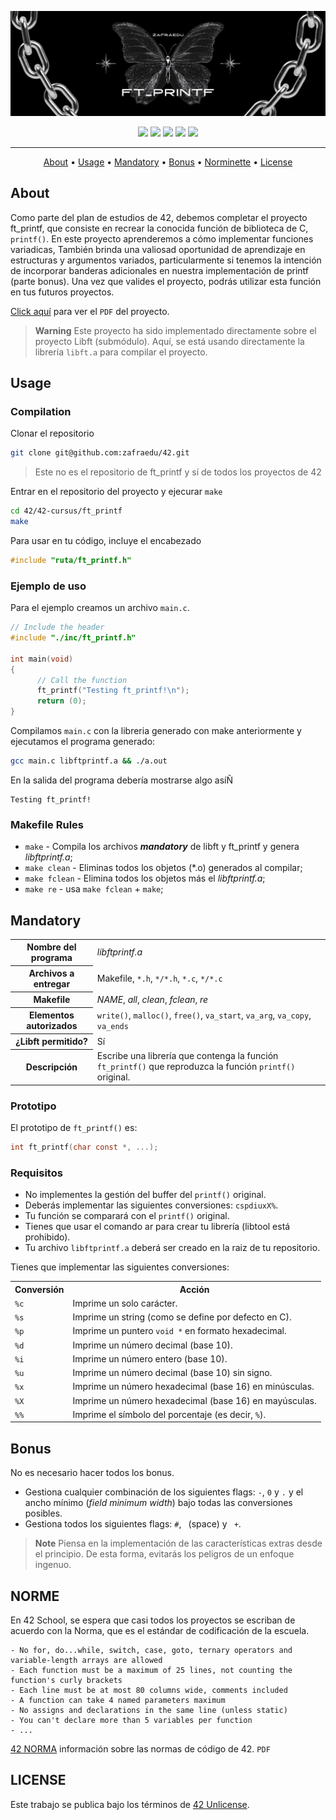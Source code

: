 ![header ft_printf](./assets/header_ft_printf.png)

<div align="center">
	<img src="https://img.shields.io/badge/status-finished-success?color=%2300599C&style=flat" />
	<img src="https://img.shields.io/badge/score-125%20%2F%20100-success?color=%2300599C&style=flat" />
	<img src="https://img.shields.io/badge/evaluated-05%20%2F%2006%20%2F%202023-success?color=%2300599C&style=flat" />
	<img src="https://img.shields.io/badge/C-00599C?style=flat&logo=c&logoColor=white" />
	<img src='https://img.shields.io/badge/Málaga-00599C?style=flat&logo=42&logoColor=white'/>
</div>

---

<p align="center">
	<a href="#about">About</a> •
	<a href="#usage">Usage</a> •
	<a href="#mandatory">Mandatory</a> •
	<a href="#bonus">Bonus</a> •
	<a href="#norme">Norminette</a> •
	<a href="#license">License</a>
</p>

## About
Como parte del plan de estudios de 42, debemos completar el proyecto ft_printf,
que consiste en recrear la conocida función de biblioteca de C, `printf()`.
En este proyecto aprenderemos a cómo implementar funciones variadicas,
También brinda una valiosad oportunidad de aprendizaje en estructuras y argumentos variados,
particularmente si tenemos la intención de incorporar banderas adicionales en nuestra implementación de printf (parte bonus).
Una vez que valides el proyecto, podrás utilizar esta función en tus futuros proyectos.

[Click aquí](./assets/es.subject.pdf) para ver el `PDF` del proyecto.

> **Warning**
> Este proyecto ha sido implementado directamente sobre el proyecto Libft (submódulo).
> Aquí, se está usando directamente la librería `libft.a` para compilar el proyecto.


## Usage
### Compilation
Clonar el repositorio
```bash
git clone git@github.com:zafraedu/42.git
```
> Este no es el repositorio de ft_printf y sí de todos los proyectos de 42

Entrar en el repositorio del proyecto y ejecurar `make`
```bash
cd 42/42-cursus/ft_printf
make
```

Para usar en tu código, incluye el encabezado
```c
#include "ruta/ft_printf.h"
```

### Ejemplo de uso
Para el ejemplo creamos un archivo `main.c`.
```c
// Include the header
#include "./inc/ft_printf.h"

int main(void)
{
      // Call the function
      ft_printf("Testing ft_printf!\n");
      return (0);
}
```

Compilamos `main.c` con la libreria generado con make anteriormente y ejecutamos el programa generado:
```bash
gcc main.c libftprintf.a && ./a.out
```

En la salida del programa debería mostrarse algo asíÑ
```
Testing ft_printf!
```

### Makefile Rules

- `make` - Compila los archivos ***mandatory*** de libft y ft_printf y genera *libftprintf.a*;
- `make clean` - Eliminas todos los objetos (*.o) generados al compilar;
- `make fclean` - Elimina todos los objetos más el *libftprintf.a*;
- `make re` - usa `make fclean` + `make`;


## Mandatory

<table>
  <tr>
    <th>Nombre del programa</th>
    <td><i>libftprintf.a</i></td>
  </tr>
  <tr>
    <th>Archivos a entregar</th>
    <td>Makefile, <code>*.h</code>, <code>*/*.h</code>, <code>*.c</code>, <code>*/*.c</code></td>
  </tr>
  <tr>
    <th>Makefile</th>
    <td><i>NAME</i>, <i>all</i>, <i>clean</i>, <i>fclean</i>, <i>re</i></td>
  </tr>
  <tr>
    <th>Elementos autorizados</th>
    <td><code>write()</code>, <code>malloc()</code>, <code>free()</code>, <code>va_start</code>, <code>va_arg</code>, <code>va_copy</code>, <code>va_ends</code></td>
  </tr>
  <tr>
    <th>¿Libft permitido?</th>
    <td>Sí</td>
  </tr>
  <tr>
    <th>Descripción</th>
    <td>Escribe una librería que contenga la función <code>ft_printf()</code> que reproduzca la función <code>printf()</code> original.</td>
  </tr>
</table>

### Prototipo

El prototipo de `ft_printf()` es:

```c
int ft_printf(char const *, ...);
```
### Requisitos

- No implementes la gestión del buffer del `printf()` original.
- Deberás implementar las siguientes conversiones: `cspdiuxX%`.
- Tu función se comparará con el `printf()` original.
- Tienes que usar el comando ar para crear tu librería (libtool está prohibido).
- Tu archivo `libftprintf.a` deberá ser creado en la raiz de tu repositorio.

Tienes que implementar las siguientes conversiones:

<table>
  <tr>
    <th>Conversión</th>
    <th>Acción</th>
  </tr>
  <tr>
    <td><code>%c</code></td>
    <td>Imprime un solo carácter.</td>
  </tr>
  <tr>
    <td><code>%s</code></td>
    <td>Imprime un string (como se define por defecto en C).</td>
  </tr>
  <tr>
    <td><code>%p</code></td>
    <td>Imprime un puntero <code>void *</code> en formato hexadecimal.</td>
  </tr>
  <tr>
    <td><code>%d</code></td>
    <td>Imprime un número decimal (base 10).</td>
  </tr>
  <tr>
    <td><code>%i</code></td>
    <td>Imprime un número entero (base 10).</td>
  </tr>
  <tr>
    <td><code>%u</code></td>
    <td>Imprime un número decimal (base 10) sin signo.</td>
  </tr>
  <tr>
    <td><code>%x</code></td>
    <td>Imprime un número hexadecimal (base 16) en minúsculas.</td>
  </tr>
  <tr>
    <td><code>%X</code></td>
    <td>Imprime un número hexadecimal (base 16) en mayúsculas.</td>
  </tr>
  <tr>
    <td><code>%%</code></td>
    <td>Imprime el símbolo del porcentaje (es decir, <code>%</code>).</td>
  </tr>
</table>


## Bonus

No es necesario hacer todos los bonus.

- Gestiona cualquier combinación de los siguientes flags: `-`, `0` y `.` y el ancho mínimo (*field minimum width*) bajo todas las conversiones posibles.
- Gestiona todos los siguientes flags: `#`, ` `(space) y ` +`.

> **Note**
> Piensa en la implementación de las características extras desde el principio.
> De esta forma, evitarás los peligros de un enfoque ingenuo.


## NORME
En 42 School, se espera que casi todos los proyectos se escriban de acuerdo con la Norma, que es el estándar de codificación de la escuela.
```
- No for, do...while, switch, case, goto, ternary operators and variable-length arrays are allowed
- Each function must be a maximum of 25 lines, not counting the function's curly brackets
- Each line must be at most 80 columns wide, comments included
- A function can take 4 named parameters maximum
- No assigns and declarations in the same line (unless static)
- You can't declare more than 5 variables per function
- ...
```
[42 NORMA](https://github.com/zafraedu/42/blob/master/public/es_norm.pdf) información sobre las normas de código de 42. `PDF`


## LICENSE
Este trabajo se publica bajo los términos de [42 Unlicense](https://github.com/zafraedu/42/blob/master/LICENSE).
